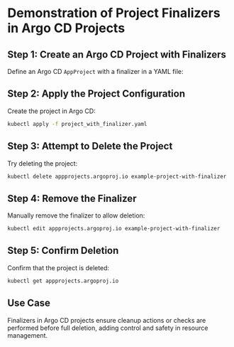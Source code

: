 
# Demonstration of Project Finalizers in Argo CD Projects

## Step 1: Create an Argo CD Project with Finalizers
Define an Argo CD `AppProject` with a finalizer in a YAML file:




## Step 2: Apply the Project Configuration
Create the project in Argo CD:

```bash
kubectl apply -f project_with_finalizer.yaml
```

## Step 3: Attempt to Delete the Project
Try deleting the project:

```bash
kubectl delete appprojects.argoproj.io example-project-with-finalizer
```

## Step 4: Remove the Finalizer
Manually remove the finalizer to allow deletion:

```bash
kubectl edit appprojects.argoproj.io example-project-with-finalizer
```

## Step 5: Confirm Deletion
Confirm that the project is deleted:

```bash
kubectl get appprojects.argoproj.io
```

## Use Case
Finalizers in Argo CD projects ensure cleanup actions or checks are performed before full deletion, adding control and safety in resource management.
